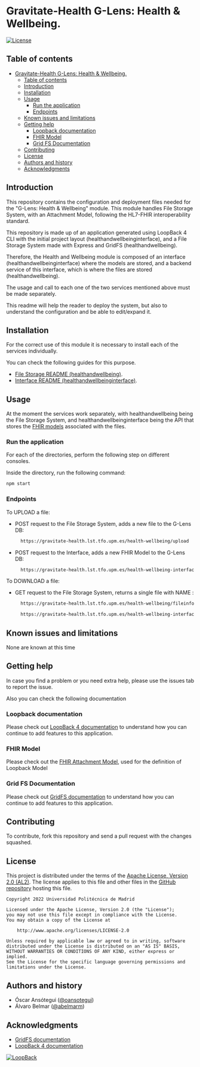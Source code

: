 
Gravitate-Health G-Lens: Health & Wellbeing.
=================================================

[![License](https://img.shields.io/badge/License-Apache_2.0-blue.svg)](https://opensource.org/licenses/Apache-2.0)

Table of contents
-----------------

- [Gravitate-Health G-Lens: Health & Wellbeing.](#gravitate-health-g-lens-health--wellbeing)
  - [Table of contents](#table-of-contents)
  - [Introduction](#introduction)
  - [Installation](#installation)
  - [Usage](#usage)
    - [Run the application](#run-the-application)
    - [Endpoints](#endpoints)
  - [Known issues and limitations](#known-issues-and-limitations)
  - [Getting help](#getting-help)
    - [Loopback documentation](#loopback-documentation)
    - [FHIR Model](#fhir-model)
    - [Grid FS Documentation](#grid-fs-documentation)
  - [Contributing](#contributing)
  - [License](#license)
  - [Authors and history](#authors-and-history)
  - [Acknowledgments](#acknowledgments)


Introduction
------------
This repository contains the configuration and deployment files needed for the "G-Lens: Health & Wellbeing" module.
This module handles File Storage System, with an Attachment Model, following the HL7-FHIR interoperability standard.

This repository is made up of an application generated using LoopBack 4 CLI with the initial project layout (healthandwellbeinginterface),
and a File Storage System made with Express and GridFS (healthandwellbeing).

Therefore, the Health and Wellbeing module is composed of an interface (healthandwellbeinginterface) where the models 
are stored, and a backend service of this interface, which is where the files are stored (healthandwellbeing).

The usage and call to each one of the two services mentioned above must be made separately.

This readme will help the reader to deploy the system, but also to understand the configuration and be able to edit/expand it.

Installation
------------

For the correct use of this module it is necessary to install each of the services individually.

You can check the following guides for this purpose.

- [File Storage README (healthandwellbeing)](./healthandwellbeing/README.md).
- [Interface README (healthandwellbeinginterface)](./healthandwellbeinginterface/README.md).

Usage
-----

At the moment the services work separately, with healthandwellbeing being the File Storage System, and healthandwellbeinginterface being 
the API that stores the [FHIR models](https://build.fhir.org/datatypes.html#attachment) associated with the files.

### Run the application

For each of the directories, perform the following step on different consoles.

Inside the directory, run the following command:

```bash
npm start
```
### Endpoints

To UPLOAD a file:

- POST request to the File Storage System, adds a new file to the G-Lens DB:
  ```bash
    https://gravitate-health.lst.tfo.upm.es/health-wellbeing/upload
  ```
- POST request to the Interface, adds a new FHIR Model to the G-Lens DB:
  ```bash
    https://gravitate-health.lst.tfo.upm.es/health-wellbeing-interface/health-and-wellbeings
  ```

To DOWNLOAD a file:

- GET request to the File Storage System, returns a single file with NAME <filename>:
  ```bash
    https://gravitate-health.lst.tfo.upm.es/health-wellbeing/fileinfo/<filename>
  ```
  ```bash
    https://gravitate-health.lst.tfo.upm.es/health-wellbeing-interface/health-and-wellbeings/<id>
  ```

Known issues and limitations
----------------------------
None are known at this time

Getting help
------------

In case you find a problem or you need extra help, please use the issues tab to report the issue.

Also you can check the following documentation

### Loopback documentation

Please check out [LoopBack 4 documentation](https://loopback.io/doc/en/lb4/) to
understand how you can continue to add features to this application.

### FHIR Model

Please check out the [FHIR Attachment Model](https://build.fhir.org/datatypes.html#attachment), used for the definition of Loopback Model

### Grid FS Documentation

Please check out [GridFS documentation](https://www.mongodb.com/docs/drivers/node/current/fundamentals/gridfs/) to
understand how you can continue to add features to this application.

Contributing
------------
To contribute, fork this repository and send a pull request with the changes squashed.

License
-------

This project is distributed under the terms of the [Apache License, Version 2.0 (AL2)](http://www.apache.org/licenses/LICENSE-2.0).  The license applies to this file and other files in the [GitHub repository](https://github.com/Gravitate-Health/Gateway) hosting this file.

```
Copyright 2022 Universidad Politécnica de Madrid

Licensed under the Apache License, Version 2.0 (the "License");
you may not use this file except in compliance with the License.
You may obtain a copy of the License at

    http://www.apache.org/licenses/LICENSE-2.0

Unless required by applicable law or agreed to in writing, software
distributed under the License is distributed on an "AS IS" BASIS,
WITHOUT WARRANTIES OR CONDITIONS OF ANY KIND, either express or implied.
See the License for the specific language governing permissions and
limitations under the License.
```

Authors and history
---------------------------
- Óscar Ansótegui ([@oansotegui](https://github.com/oansotegui))
- Álvaro Belmar ([@abelmarm](https://github.com/abelmarm))

Acknowledgments
---------------

- [GridFS documentation](https://www.mongodb.com/docs/drivers/node/current/fundamentals/gridfs/)
- [LoopBack 4 documentation](https://loopback.io/doc/en/lb4/)

[![LoopBack](https://github.com/strongloop/loopback-next/raw/master/docs/site/imgs/branding/Powered-by-LoopBack-Badge-(blue)-@2x.png)](http://loopback.io/)

